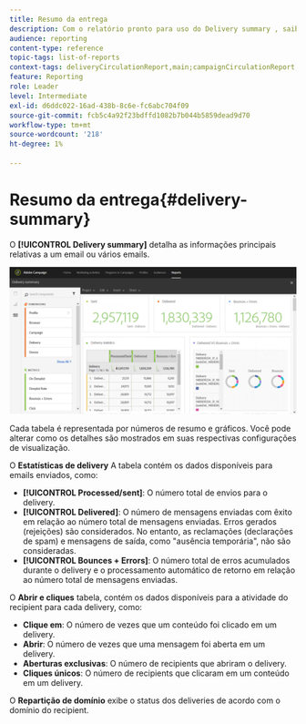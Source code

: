```yaml
---
title: Resumo da entrega
description: Com o relatório pronto para uso do Delivery summary , saiba mais sobre as estatísticas de delivery, como número de envios, rejeições e aberturas.
audience: reporting
content-type: reference
topic-tags: list-of-reports
context-tags: deliveryCirculationReport,main;campaignCirculationReport,main;programCirculationReport,main
feature: Reporting
role: Leader
level: Intermediate
exl-id: d6ddc022-16ad-438b-8c6e-fc6abc704f09
source-git-commit: fcb5c4a92f23bdffd1082b7b044b5859dead9d70
workflow-type: tm+mt
source-wordcount: '218'
ht-degree: 1%

---
```


# Resumo da entrega{#delivery-summary}

O **[!UICONTROL Delivery summary]** detalha as informações principais relativas a um email ou vários emails.

![](assets/campaign_reports_1.png)

Cada tabela é representada por números de resumo e gráficos. Você pode alterar como os detalhes são mostrados em suas respectivas configurações de visualização.

O **Estatísticas de delivery** A tabela contém os dados disponíveis para emails enviados, como:

* **[!UICONTROL Processed/sent]**: O número total de envios para o delivery.
* **[!UICONTROL Delivered]**: O número de mensagens enviadas com êxito em relação ao número total de mensagens enviadas. Erros gerados (rejeições) são considerados. No entanto, as reclamações (declarações de spam) e mensagens de saída, como &quot;ausência temporária&quot;, não são consideradas.
* **[!UICONTROL Bounces + Errors]**: O número total de erros acumulados durante o delivery e o processamento automático de retorno em relação ao número total de mensagens enviadas.

O **Abrir e cliques** tabela, contém os dados disponíveis para a atividade do recipient para cada delivery, como:

* **Clique em**: O número de vezes que um conteúdo foi clicado em um delivery.
* **Abrir**: O número de vezes que uma mensagem foi aberta em um delivery.
* **Aberturas exclusivas**: O número de recipients que abriram o delivery.
* **Cliques únicos**: O número de recipients que clicaram em um conteúdo em um delivery.

O **Repartição de domínio** exibe o status dos deliveries de acordo com o domínio do recipient.
